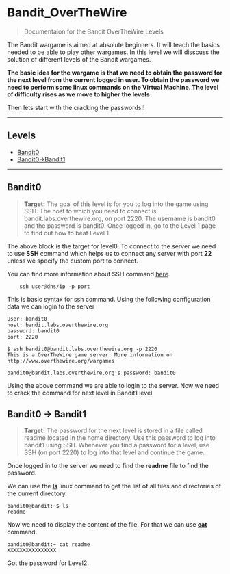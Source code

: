 # Bandit_OverTheWire
>Documentaion for the Bandit OverTheWire Levels

The Bandit wargame is aimed at absolute beginners. It will teach the basics needed to be able to play other wargames. In this level we will disscuss the solution of different levels of the Bandit wargames.

**The basic idea for the wargame is that we need to obtain the password for the next level from the current logged in user. To obtain the password we need to perform some linux commands on the Virtual Machine. The level of difficulty rises as we move to higher the levels**

Then lets start with the cracking the passwords!!

---
## Levels
- [Bandit0](#bandit0)
- [Bandit0->Bandit1](#bandit0---bandit1)

---
## Bandit0

> **Target:** The goal of this level is for you to log into the game using SSH. The host to which you need to connect is bandit.labs.overthewire.org, on port 2220. The username is bandit0 and the password is bandit0. Once logged in, go to the Level 1 page to find out how to beat Level 1.

The above block is the target for level0.
To connect to the server we need to use **SSH** command which helps us to connect any server with port **22** unless we specify the custom port to connect.

You can find more information about SSH command [here](https://man7.org/linux/man-pages/man1/ssh.1.html).

```
    ssh user@dns/ip -p port
```
This is basic syntax for ssh command. Using the following configuration data we can login to the server

```
User: bandit0 
host: bandit.labs.overthewire.org
password: bandit0
port: 2220
```
```
$ ssh bandit0@bandit.labs.overthewire.org -p 2220
This is a OverTheWire game server. More information on http://www.overthewire.org/wargames

bandit0@bandit.labs.overthewire.org's password: bandit0
```
Using the above command we are able to login to the server. Now we need to crack the command for next level in Bandit1 level

## Bandit0 -> Bandit1

> **Target:** The password for the next level is stored in a file called readme located in the home directory. Use this password to log into bandit1 using SSH. Whenever you find a password for a level, use SSH (on port 2220) to log into that level and continue the game.

Once logged in to the server we need to find the **readme** file to find the password. 

We can use the **[ls](https://en.wikipedia.org/wiki/Ls)** linux command to get the list of all files and directories of the current directory.
```
bandit0@bandit:~$ ls
readme
```
Now we need to display the content of the file. For that we can use **[cat](https://en.wikipedia.org/wiki/Cat_(Unix))** command.
```
bandit0@bandit:~ cat readme
XXXXXXXXXXXXXXXX
```
Got the password for Level2.

